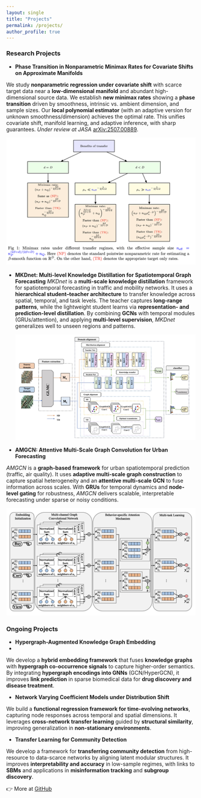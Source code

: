 ```yaml
---
layout: single
title: "Projects"
permalink: /projects/
author_profile: true
---
```




<!-- Custom font styling for homepage -->
<style>
.splash .page__content p,
.page__content p,
.archive__item-excerpt,
.archive__item-body {
  font-family: "Georgia", serif;
  font-size: 16px;
  line-height: 1.7;
  color: #2a2a2a;
  margin-bottom: 1.2em;
}

.page__title {
  font-family: "Georgia", serif;
  font-size: 28px;
  font-weight: 500;
}
</style>




### Research Projects


  - **Phase Transition in Nonparametric Minimax Rates for Covariate Shifts on Approximate Manifolds**

We study **nonparametric regression under covariate shift** with scarce target data near a **low-dimensional manifold** and abundant high-dimensional source data. We establish **new minimax rates** showing a **phase transition** driven by smoothness, intrinsic vs. ambient dimension, and sample sizes. Our **local polynomial estimator** (with an adaptive version for unknown smoothness/dimension) achieves the optimal rate. This unifies covariate shift, manifold learning, and adaptive inference, with sharp guarantees. *Under review at JASA* [arXiv:2507.00889](https://arxiv.org/abs/2507.00889).


  ![PhaseShift Workflow](/assets/images/phaseshift_workflow.jpg)


- **MKDnet: Multi-level Knowledge Distillation for Spatiotemporal Graph Forecasting**
*MKDnet* is a **multi-scale knowledge distillation** framework for spatiotemporal forecasting in traffic and mobility networks. It uses a **hierarchical student–teacher architecture** to transfer knowledge across spatial, temporal, and task levels. The teacher captures **long-range patterns**, while the lightweight student learns via **representation- and prediction-level distillation**. By combining **GCNs** with temporal modules (GRUs/attention), and applying **multi-level supervision**, *MKDnet* generalizes well to unseen regions and patterns.


  ![MKDnet Workflow](/assets/images/mkdnet_workflow.jpg)



- **AMGCN: Attentive Multi-Scale Graph Convolution for Urban Forecasting**

*AMGCN* is a **graph-based framework** for urban spatiotemporal prediction (traffic, air quality). It uses **adaptive multi-scale graph construction** to capture spatial heterogeneity and an **attentive multi-scale GCN** to fuse information across scales. With **GRUs** for temporal dynamics and **node-level gating** for robustness, *AMGCN* delivers scalable, interpretable forecasting under sparse or noisy conditions.

  ![AMGCN Workflow](/assets/images/amgcn_workflow.jpg)


### Ongoing Projects




- **Hypergraph-Augmented Knowledge Graph Embedding**
- 
We develop a **hybrid embedding framework** that fuses **knowledge graphs** with **hypergraph co-occurrence signals** to capture higher-order semantics. By integrating **hypergraph encodings into GNNs** (GCN/HyperGCN), it improves **link prediction** in sparse biomedical data for **drug discovery and disease treatment**.


- **Network Varying Coefficient Models under Distribution Shift**

We build a **functional regression framework for time-evolving networks**, capturing node responses across temporal and spatial dimensions. It leverages **cross-network transfer learning** guided by **structural similarity**, improving generalization in **non-stationary environments**.

- **Transfer Learning for Community Detection**

We develop a framework for **transferring community detection** from high-resource to data-scarce networks by aligning latent modular structures. It improves **interpretability and accuracy** in low-sample regimes, with links to **SBMs** and applications in **misinformation tracking** and **subgroup discovery**.


👉 More at [GitHub](https://github.com/olivia3395)
